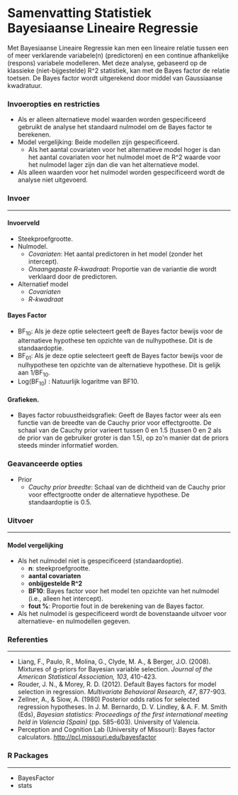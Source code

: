 Samenvatting Statistiek Bayesiaanse Lineaire Regressie
==================

Met Bayesiaanse Lineaire Regressie kan men een lineaire relatie tussen een of meer verklarende variabele(n) (predictoren) en een continue afhankelijke (respons) variabele modelleren. Met deze analyse, gebaseerd op de klassieke (niet-bijgestelde) R^2 statistiek, kan met de Bayes factor de relatie toetsen. De Bayes factor wordt uitgerekend door middel van Gaussiaanse kwadratuur.

### Invoeropties en restricties
- Als er alleen alternatieve model waarden worden gespecificeerd gebruikt de analyse het standaard nulmodel om de Bayes factor te berekenen.
- Model vergelijking: Beide modellen zijn gespecificeerd.
	- Als het aantal covariaten voor het alternatieve model hoger is dan het aantal covariaten voor het nulmodel moet de R^2 waarde voor het nulmodel lager zijn dan die van het alternatieve model. 
- Als alleen waarden voor het nulmodel worden gespecificeerd wordt de analyse niet uitgevoerd.

### Invoer
---
#### Invoerveld
- Steekproefgrootte.
- Nulmodel.
	- *Covariaten*: Het aantal predictoren in het model (zonder het intercept).
	- *Onaangepaste R-kwadraat*: Proportie van de variantie die wordt verklaard door de predictoren.
- Alternatief model 
    - *Covariaten*
    - *R-kwadraat*

#### Bayes Factor
- BF<sub>10</sub>: Als je deze optie selecteert geeft de Bayes factor bewijs voor de alternatieve hypothese ten opzichte van de nulhypothese. Dit is de standaardoptie. 
- BF<sub>01</sub>: Als je deze optie selecteert geeft de Bayes factor bewijs voor de nulhypothese ten opzichte van de alternatieve hypothese. Dit is gelijk aan 1/BF<sub>10</sub>.
- Log(BF<sub>10</sub>) : Natuurlijk logaritme van BF10.

#### Grafieken.
- Bayes factor robuustheidsgrafiek: Geeft de Bayes factor weer als een functie van de breedte van de Cauchy prior voor effectgrootte. De schaal van de Cauchy prior varieert tussen 0 en 1.5 (tussen 0 en 2 als de prior van de gebruiker groter is dan 1.5), op zo'n manier dat de priors steeds minder informatief worden.

### Geavanceerde opties
- Prior
  - *Cauchy prior breedte*: Schaal van de dichtheid van de Cauchy prior voor effectgrootte onder de alternatieve hypothese. De standaardoptie is 0.5. 

### Uitvoer
--- 
#### Model vergelijking
- Als het nulmodel niet is gespecificeerd (standaardoptie).
	- **n**: steekproefgrootte.
	- **aantal covariaten**
	- **onbijgestelde R^2**
	- **BF10**: Bayes factor voor het model ten opzichte van het nulmodel (i.e., alleen het intercept).
    - **fout %**: Proportie fout in de berekening van de Bayes factor.
- Als het nulmodel is gespecificeerd wordt de bovenstaande uitvoer voor alternatieve- en nulmodellen gegeven.

### Referenties
---
- Liang, F., Paulo, R., Molina, G., Clyde, M. A., & Berger, J.O. (2008). Mixtures of g-priors for Bayesian variable selection. *Journal of the American Statistical Association, 103*, 410-423.
- Rouder, J. N., & Morey, R. D. (2012). Default Bayes factors for model selection in regression. *Multivariate Behavioral Research, 47*, 877-903.
- Zellner, A., & Siow, A. (1980) Posterior odds ratios for selected regression hypotheses. In J. M. Bernardo, D. V. Lindley, & A. F. M. Smith (Eds), *Bayesian statistics: Proceedings of the first international meeting held in Valencia (Spain)* (pp. 585-603). University of Valencia.
- Perception and Cognition Lab (University of Missouri): Bayes factor calculators. http://pcl.missouri.edu/bayesfactor

### R Packages
---
- BayesFactor
- stats

